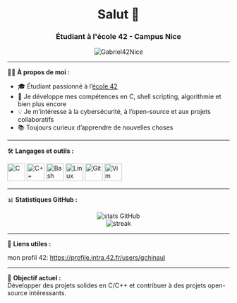 <h1 align="center">Salut 👋 </h1>
<h3 align="center">Étudiant à l'école 42 - Campus Nice</h3>

<p align="center">
  <img src="https://komarev.com/ghpvc/?username=Gabriel42Nice&label=Profile%20views&color=0e75b6&style=flat" alt="Gabriel42Nice" />
</p>

---

🧑‍💻 **À propos de moi :**

- 🎓 Étudiant passionné à l’[école 42](https://42.fr)
- 🚀 Je développe mes compétences en C, shell scripting, algorithmie et bien plus encore  
- 💡 Je m'intéresse à la cybersécurité, à l’open-source et aux projets collaboratifs  
- 📚 Toujours curieux d’apprendre de nouvelles choses  

---

🛠️ **Langages et outils :**

<p>
  <img src="https://cdn.jsdelivr.net/gh/devicons/devicon/icons/c/c-original.svg" alt="C" width="40" height="40"/>
  <img src="https://cdn.jsdelivr.net/gh/devicons/devicon/icons/cplusplus/cplusplus-original.svg" alt="C++" width="40" height="40"/>
  <img src="https://cdn.jsdelivr.net/gh/devicons/devicon/icons/bash/bash-original.svg" alt="Bash" width="40" height="40"/>
  <img src="https://cdn.jsdelivr.net/gh/devicons/devicon/icons/linux/linux-original.svg" alt="Linux" width="40" height="40"/>
  <img src="https://cdn.jsdelivr.net/gh/devicons/devicon/icons/git/git-original.svg" alt="Git" width="40" height="40"/>
  <img src="https://cdn.jsdelivr.net/gh/devicons/devicon/icons/vim/vim-original.svg" alt="Vim" width="40" height="40"/>
</p>


---

📊 **Statistiques GitHub :**

<p align="center">
  <img src="https://github-readme-stats.vercel.app/api?username=Gabriel42Nice&show_icons=true&theme=tokyonight" alt="stats GitHub" />
  <br/>
  <img src="https://github-readme-streak-stats.herokuapp.com/?user=Gabriel42Nice&theme=tokyonight" alt="streak" />
</p>

---

🔗 **Liens utiles :**

 mon profil 42: https://profile.intra.42.fr/users/gchinaul

---

🎯 **Objectif actuel :**  
Développer des projets solides en C/C++ et contribuer à des projets open-source intéressants.

